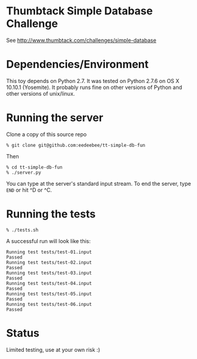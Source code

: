 Thumbtack Simple Database Challenge
==========================

See http://www.thumbtack.com/challenges/simple-database


Dependencies/Environment
============

This toy depends on Python 2.7.  It was tested on Python 2.7.6 on OS X 10.10.1 (Yosemite).
It probably runs fine on other versions of Python and other versions of unix/linux.


Running the server
============

Clone a copy of this source repo

    % git clone git@github.com:eedeebee/tt-simple-db-fun

Then 

    % cd tt-simple-db-fun
    % ./server.py

You can type at the server's standard input stream.  To end the server, type ```END``` or hit ^D or ^C.

Running the tests
============

    % ./tests.sh

A successful run will look like this:

    Running test tests/test-01.input
    Passed
    Running test tests/test-02.input
    Passed
    Running test tests/test-03.input
    Passed
    Running test tests/test-04.input
    Passed
    Running test tests/test-05.input
    Passed
    Running test tests/test-06.input
    Passed

Status
==========

Limited testing, use at your own risk :)
